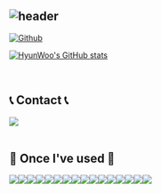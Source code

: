 <div align="left">
  
![header](https://capsule-render.vercel.app/api?type=waving&color=timeGradient&text=HyunWoo's%20GitHub%20👋&animation=twinkling&fontSize=35&fontAlignY=40&fontAlign=70&height=250)
---
  
[![Github](https://hits.seeyoufarm.com/api/count/incr/badge.svg?url=https%3A%2F%2Fgithub.com%2Fmigusdn&count_bg=%2379C83D&title_bg=%23555555&icon=&icon_color=%23E7E7E7&title=Github&edge_flat=false)](https://github.com/migusdn)

[![HyunWoo's GitHub stats](https://github-readme-stats.vercel.app/api?username=migusdn&include_all_commits=true&theme=nord&hide_border=true&count_private=true)](https://github.com/migusdn/github-readme-stats)
 
<br>

 
## 📞 Contact 📞
<div style="display:flex; flex-direction:row;">
    <a href="mailto:migusdn@gmail.com">
        <img src="https://img.shields.io/badge/Gmail-EA4335?style=for-the-badge&logo=Gmail&logoColor=white"> 
    </a>
</div><br>
    
## 🔨 Once I've used 🔨
<div style="display:flex; flex-direction:row;">
    <img src="https://img.shields.io/badge/Java-007396?style=for-the-badge&logo=Java&logoColor=white"> 
    <img src="https://img.shields.io/badge/Spring Boot-6DB33F?style=for-the-badge&logo=Spring Boot&logoColor=white">
    <img src="https://img.shields.io/badge/Python-3776AB?style=for-the-badge&logo=Python&logoColor=white"> 
    <img src="https://img.shields.io/badge/Django-092E20?style=for-the-badge&logo=Django&logoColor=white">
    <br>
    <img src="https://img.shields.io/badge/Oracle Cloud-F80000?style=for-the-badge&logo=oracle&logoColor=white"> 
    <img src="https://img.shields.io/badge/AWS-232F3E?style=for-the-badge&logo=amazonaws&logoColor=white"> 
    <img src="https://img.shields.io/badge/mysql-4479A1?style=for-the-badge&logo=mysql&logoColor=white"> 
    <img src="https://img.shields.io/badge/oracle-F80000?style=for-the-badge&logo=oracle&logoColor=white"> 
    <br>
    <img src="https://img.shields.io/badge/linux-FCC624?style=for-the-badge&logo=linux&logoColor=black"> 
    <img src="https://img.shields.io/badge/macOS-FCC624?style=for-the-badge&logo=apple&logoColor=black"> 
    <img src="https://img.shields.io/badge/Apache Tomcat-F8DC75?style=for-the-badge&logo=apachetomcat&logoColor=black">
    <br>
    <img src="https://img.shields.io/badge/HTML5-E34F26?style=for-the-badge&logo=html5&logoColor=white"> 
    <img src="https://img.shields.io/badge/css-1572B6?style=for-the-badge&logo=css3&logoColor=white"> 
    <img src="https://img.shields.io/badge/javascript-F7DF1E?style=for-the-badge&logo=javascript&logoColor=black"> 
    <br>
    <img src="https://img.shields.io/badge/SwiftUI-F05138?style=for-the-badge&logo=swift&logoColor=white">
    <img src="https://img.shields.io/badge/Flutter-02569B?style=for-the-badge&logo=flutter&logoColor=white">
    <br>
</div><br>
</div>
